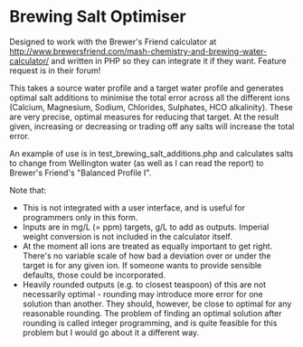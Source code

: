 # Brewing Salt Optimiser

Designed to work with the Brewer's Friend calculator at http://www.brewersfriend.com/mash-chemistry-and-brewing-water-calculator/ and written in PHP so they can integrate it if they want. Feature request is in their forum!

This takes a source water profile and a target water profile and generates optimal salt additions to minimise the total error across all the different ions (Calcium, Magnesium, Sodium, Chlorides, Sulphates, HCO alkalinity). These are very precise, optimal measures for reducing that target. At the result given, increasing or decreasing or trading off any salts will increase the total error.

An example of use is in test_brewing_salt_additions.php and calculates salts to change from Wellington water (as well as I can read the report) to Brewer's Friend's "Balanced Profile I".

Note that:
* This is not integrated with a user interface, and is useful for programmers only in this form.
* Inputs are in mg/L (= ppm) targets, g/L to add as outputs. Imperial weight conversion is not included in the calculator itself.
* At the moment all ions are treated as equally important to get right. There's no variable scale of how bad a deviation over or under the target is for any given ion. If someone wants to provide sensible defaults, those could be incorporated.
* Heavily rounded outputs (e.g. to closest teaspoon) of this are not necessarily optimal - rounding may introduce more error for one solution than another. They should, however, be close to optimal for any reasonable rounding. The problem of finding an optimal solution after rounding is called integer programming, and is quite feasible for this problem but I would go about it a different way.
